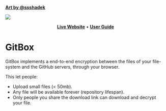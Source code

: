 <a href="https://www.figma.com/@ssshadek"><b>Art by @ssshadek</b></a>

![](https://github.com/alexrintt/gitbox/assets/51419598/2f1270b6-175e-4fef-9737-1568c539c269)

<p align="center">
  <a href="https://alexrintt.io/gitbox"><b>Live Website</b></a> •
  <a href="https://alexrintt.io/obsidian/how-to-use-gitbox-to-upload-and-share-files-privately-through-public-git-repositories/"><b>User Guide</b></a>
</p>

# GitBox

GitBox implements a end-to-end encryption between the files of your file-system and the GitHub servers, through your browser.

This let people:

- Upload small files (< 50mb).
- Any file will be available forever (repository lifespan).
- Only people you share the download link can download and decrypt your file.
